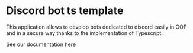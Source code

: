 # Discord bot ts template

This application allows to develop bots dedicated to discord easily in OOP and in a secure way thanks to the implementation of Typescript.

See our documentation [here](https://leadcodedev.gitbook.io/discord-bot-ts-template/)


